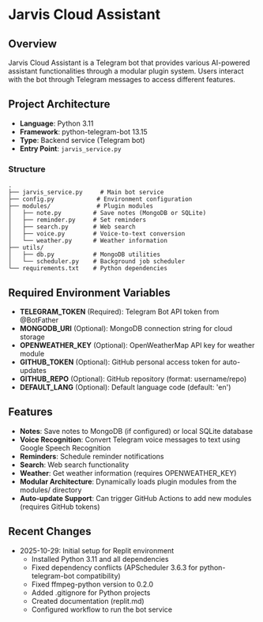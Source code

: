 # Jarvis Cloud Assistant

## Overview
Jarvis Cloud Assistant is a Telegram bot that provides various AI-powered assistant functionalities through a modular plugin system. Users interact with the bot through Telegram messages to access different features.

## Project Architecture
- **Language**: Python 3.11
- **Framework**: python-telegram-bot 13.15
- **Type**: Backend service (Telegram bot)
- **Entry Point**: `jarvis_service.py`

### Structure
```
.
├── jarvis_service.py     # Main bot service
├── config.py            # Environment configuration
├── modules/             # Plugin modules
│   ├── note.py         # Save notes (MongoDB or SQLite)
│   ├── reminder.py     # Set reminders
│   ├── search.py       # Web search
│   ├── voice.py        # Voice-to-text conversion
│   └── weather.py      # Weather information
├── utils/
│   ├── db.py           # MongoDB utilities
│   └── scheduler.py    # Background job scheduler
└── requirements.txt    # Python dependencies
```

## Required Environment Variables
- **TELEGRAM_TOKEN** (Required): Telegram Bot API token from @BotFather
- **MONGODB_URI** (Optional): MongoDB connection string for cloud storage
- **OPENWEATHER_KEY** (Optional): OpenWeatherMap API key for weather module
- **GITHUB_TOKEN** (Optional): GitHub personal access token for auto-updates
- **GITHUB_REPO** (Optional): GitHub repository (format: username/repo)
- **DEFAULT_LANG** (Optional): Default language code (default: 'en')

## Features
- **Notes**: Save notes to MongoDB (if configured) or local SQLite database
- **Voice Recognition**: Convert Telegram voice messages to text using Google Speech Recognition
- **Reminders**: Schedule reminder notifications
- **Search**: Web search functionality
- **Weather**: Get weather information (requires OPENWEATHER_KEY)
- **Modular Architecture**: Dynamically loads plugin modules from the modules/ directory
- **Auto-update Support**: Can trigger GitHub Actions to add new modules (requires GitHub tokens)

## Recent Changes
- 2025-10-29: Initial setup for Replit environment
  - Installed Python 3.11 and all dependencies
  - Fixed dependency conflicts (APScheduler 3.6.3 for python-telegram-bot compatibility)
  - Fixed ffmpeg-python version to 0.2.0
  - Added .gitignore for Python projects
  - Created documentation (replit.md)
  - Configured workflow to run the bot service
